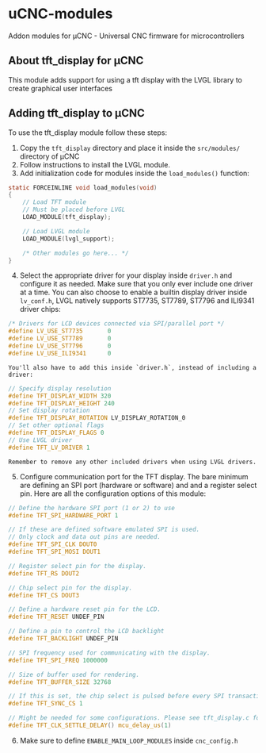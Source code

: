 # uCNC-modules

Addon modules for µCNC - Universal CNC firmware for microcontrollers

## About tft_display for µCNC

This module adds support for using a tft display with the LVGL library to create graphical user interfaces

## Adding tft_display to µCNC

To use the tft_display module follow these steps:

1. Copy the `tft_display` directory and place it inside the `src/modules/` directory of µCNC
2. Follow instructions to install the LVGL module.
3. Add initialization code for modules inside the `load_modules()` function:
```c
static FORCEINLINE void load_modules(void)
{	
	// Load TFT module
	// Must be placed before LVGL
	LOAD_MODULE(tft_display);

	// Load LVGL module
	LOAD_MODULE(lvgl_support);

	/* Other modules go here... */
}
```
4. Select the appropriate driver for your display inside `driver.h` and configure it as needed.
	Make sure that you only ever include one driver at a time.
	You can also choose to enable a builtin display driver inside `lv_conf.h`, LVGL natively
	supports ST7735, ST7789, ST7796 and ILI9341 driver chips:
```c
/* Drivers for LCD devices connected via SPI/parallel port */
#define LV_USE_ST7735		0
#define LV_USE_ST7789		0
#define LV_USE_ST7796		0
#define LV_USE_ILI9341		0
```
	You'll also have to add this inside `driver.h`, instead of including a driver:
```c
// Specify display resolution
#define TFT_DISPLAY_WIDTH 320
#define TFT_DISPLAY_HEIGHT 240
// Set display rotation
#define TFT_DISPLAY_ROTATION LV_DISPLAY_ROTATION_0
// Set other optional flags
#define TFT_DISPLAY_FLAGS 0
// Use LVGL driver
#define TFT_LV_DRIVER 1
```
	Remember to remove any other included drivers when using LVGL drivers.

5. Configure communication port for the TFT display. The bare minimum are defining an SPI port (hardware or software) and
and a register select pin. Here are all the configuration options of this module:
```c
// Define the hardware SPI port (1 or 2) to use
#define TFT_SPI_HARDWARE_PORT 1

// If these are defined software emulated SPI is used.
// Only clock and data out pins are needed.
#define TFT_SPI_CLK DOUT0
#define TFT_SPI_MOSI DOUT1

// Register select pin for the display.
#define TFT_RS DOUT2

// Chip select pin for the display.
#define TFT_CS DOUT3

// Define a hardware reset pin for the LCD.
#define TFT_RESET UNDEF_PIN

// Define a pin to control the LCD backlight
#define TFT_BACKLIGHT UNDEF_PIN

// SPI frequency used for communicating with the display.
#define TFT_SPI_FREQ 1000000

// Size of buffer used for rendering.
#define TFT_BUFFER_SIZE 32768

// If this is set, the chip select is pulsed before every SPI transaction.
#define TFT_SYNC_CS 1

// Might be needed for some configurations. Please see tft_display.c for more info
#define TFT_CLK_SETTLE_DELAY() mcu_delay_us(1)
```

6. Make sure to define `ENABLE_MAIN_LOOP_MODULES` inside `cnc_config.h`
